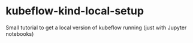 # kubeflow-kind-local-setup
Small tutorial to get a local version of kubeflow running (just with Jupyter notebooks)
